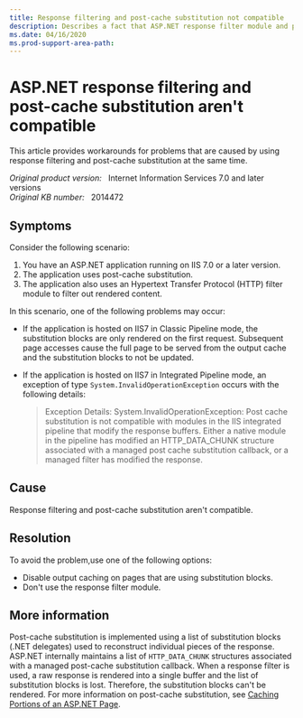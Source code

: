 ```yaml
---
title: Response filtering and post-cache substitution not compatible
description: Describes a fact that ASP.NET response filter module and post-cache substitution aren't compatible 
ms.date: 04/16/2020
ms.prod-support-area-path:
---
```

# ASP.NET response filtering and post-cache substitution aren't compatible

This article provides workarounds for problems that are caused by using response filtering and post-cache substitution at the same time.

_Original product version:_ &nbsp; Internet Information Services 7.0 and later versions  
_Original KB number:_ &nbsp; 2014472

## Symptoms

Consider the following scenario:

1. You have an ASP.NET application running on IIS 7.0 or a later version.
2. The application uses post-cache substitution.
3. The application also uses an Hypertext Transfer Protocol (HTTP) filter module to filter out rendered content.

In this scenario, one of the following problems may occur:

- If the application is hosted on IIS7 in Classic Pipeline mode, the substitution blocks are only rendered on the first request. Subsequent page accesses cause the full page to be served from the output cache and the substitution blocks to not be updated.

- If the application is hosted on IIS7 in Integrated Pipeline mode, an exception of type `System.InvalidOperationException` occurs with the following details:

     > Exception Details: System.InvalidOperationException: Post cache substitution is not compatible with modules in the IIS integrated pipeline that modify the response buffers. Either a native module in the pipeline has modified an HTTP_DATA_CHUNK structure associated with a managed post cache substitution callback, or a managed filter has modified the response.

## Cause

Response filtering and post-cache substitution aren't compatible.

## Resolution

To avoid the problem,use one of the following options:

- Disable output caching on pages that are using substitution blocks.
- Don't use the response filter module.

## More information

Post-cache substitution is implemented using a list of substitution blocks (.NET delegates) used to reconstruct individual pieces of the response. ASP.NET internally maintains a list of `HTTP_DATA_CHUNK` structures associated with a managed post-cache substitution callback. When a response filter is used, a raw response is rendered into a single buffer and the list of substitution blocks is lost. Therefore, the substitution blocks can't be rendered. For more information on post-cache substitution, see [Caching Portions of an ASP.NET Page](/previous-versions/h30h475z(v=vs.140)).
